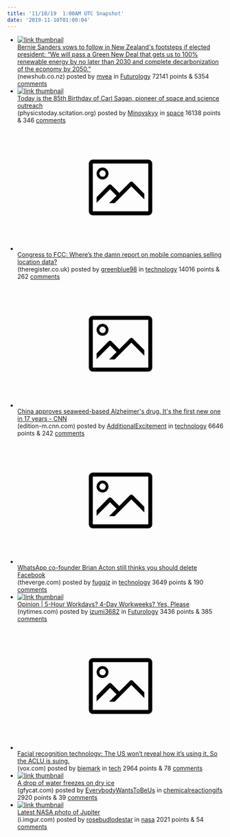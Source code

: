 ```yaml
---
title: '11/10/19  1:00AM UTC Snapshot'
date: '2019-11-10T01:00:04'
---
```

<ul>
<li><a href='https://www.newshub.co.nz/home/world/2019/11/bernie-sanders-vows-to-follow-in-new-zealand-s-footsteps-if-elected-president.html'><img src='https://b.thumbs.redditmedia.com/2zdKvlOlQcwxSS4AnPHiIS8lztp2hrCZRgHIWKoxTIc.jpg' alt='link thumbnail'></a><div><div class='linkTitle'><a href='https://www.newshub.co.nz/home/world/2019/11/bernie-sanders-vows-to-follow-in-new-zealand-s-footsteps-if-elected-president.html'>Bernie Sanders vows to follow in New Zealand's footsteps if elected president: “We will pass a Green New Deal that gets us to 100% renewable energy by no later than 2030 and complete decarbonization of the economy by 2050.”</a></div>(newshub.co.nz) posted by <a href='https://www.reddit.com/user/mvea'>mvea</a> in <a href='https://www.reddit.com/r/Futurology'>Futurology</a> 72141 points & 5354 <a href='https://www.reddit.com/r/Futurology/comments/dtr0wp/bernie_sanders_vows_to_follow_in_new_zealands/'>comments</a></div></li>

<li><a href='https://physicstoday.scitation.org/do/10.1063/PT.5.031348/full/'><img src='https://a.thumbs.redditmedia.com/QUUnv-_FodZZr3wTHu-9GlIDOWknuUHp2TtCOJiOY-8.jpg' alt='link thumbnail'></a><div><div class='linkTitle'><a href='https://physicstoday.scitation.org/do/10.1063/PT.5.031348/full/'>Today is the 85th Birthday of Carl Sagan, pioneer of space and science outreach</a></div>(physicstoday.scitation.org) posted by <a href='https://www.reddit.com/user/Minovskyy'>Minovskyy</a> in <a href='https://www.reddit.com/r/space'>space</a> 16138 points & 346 <a href='https://www.reddit.com/r/space/comments/dtvwso/today_is_the_85th_birthday_of_carl_sagan_pioneer/'>comments</a></div></li>

<li><a href='https://www.theregister.co.uk/2019/11/08/congress_fcc_location_data/'><svg version='1.1' viewBox='-34 -14 104 64' preserveAspectRatio='xMidYMid meet' xmlns='http://www.w3.org/2000/svg' xmlns:xlink='http://www.w3.org/1999/xlink'>
    <title>link thumbnail</title>
    <path d='M32,4H4A2,2,0,0,0,2,6V30a2,2,0,0,0,2,2H32a2,2,0,0,0,2-2V6A2,2,0,0,0,32,4ZM4,30V6H32V30Z'></path>
    <path d='M8.92,14a3,3,0,1,0-3-3A3,3,0,0,0,8.92,14Zm0-4.6A1.6,1.6,0,1,1,7.33,11,1.6,1.6,0,0,1,8.92,9.41Z'></path>
    <path d='M22.78,15.37l-5.4,5.4-4-4a1,1,0,0,0-1.41,0L5.92,22.9v2.83l6.79-6.79L16,22.18l-3.75,3.75H15l8.45-8.45L30,24V21.18l-5.81-5.81A1,1,0,0,0,22.78,15.37Z'></path>
</svg></a><div><div class='linkTitle'><a href='https://www.theregister.co.uk/2019/11/08/congress_fcc_location_data/'>Congress to FCC: Where’s the damn report on mobile companies selling location data?</a></div>(theregister.co.uk) posted by <a href='https://www.reddit.com/user/greenblue98'>greenblue98</a> in <a href='https://www.reddit.com/r/technology'>technology</a> 14016 points & 262 <a href='https://www.reddit.com/r/technology/comments/dtpj12/congress_to_fcc_wheres_the_damn_report_on_mobile/'>comments</a></div></li>

<li><a href='https://edition-m.cnn.com/2019/11/03/health/china-alzheimers-drug-intl-hnk-scli/index.html?utm_term=link&amp;utm_source=fbCNN&amp;utm_medium=social&amp;utm_content=2019-11-09T14%3A29%3A08'><svg version='1.1' viewBox='-34 -14 104 64' preserveAspectRatio='xMidYMid meet' xmlns='http://www.w3.org/2000/svg' xmlns:xlink='http://www.w3.org/1999/xlink'>
    <title>link thumbnail</title>
    <path d='M32,4H4A2,2,0,0,0,2,6V30a2,2,0,0,0,2,2H32a2,2,0,0,0,2-2V6A2,2,0,0,0,32,4ZM4,30V6H32V30Z'></path>
    <path d='M8.92,14a3,3,0,1,0-3-3A3,3,0,0,0,8.92,14Zm0-4.6A1.6,1.6,0,1,1,7.33,11,1.6,1.6,0,0,1,8.92,9.41Z'></path>
    <path d='M22.78,15.37l-5.4,5.4-4-4a1,1,0,0,0-1.41,0L5.92,22.9v2.83l6.79-6.79L16,22.18l-3.75,3.75H15l8.45-8.45L30,24V21.18l-5.81-5.81A1,1,0,0,0,22.78,15.37Z'></path>
</svg></a><div><div class='linkTitle'><a href='https://edition-m.cnn.com/2019/11/03/health/china-alzheimers-drug-intl-hnk-scli/index.html?utm_term=link&amp;utm_source=fbCNN&amp;utm_medium=social&amp;utm_content=2019-11-09T14%3A29%3A08'>China approves seaweed-based Alzheimer's drug. It's the first new one in 17 years - CNN</a></div>(edition-m.cnn.com) posted by <a href='https://www.reddit.com/user/AdditionalExcitement'>AdditionalExcitement</a> in <a href='https://www.reddit.com/r/technology'>technology</a> 6646 points & 242 <a href='https://www.reddit.com/r/technology/comments/dtwxdr/china_approves_seaweedbased_alzheimers_drug_its/'>comments</a></div></li>

<li><a href='https://www.theverge.com/2019/11/8/20955638/whatsapp-brian-acton-facebook-delete-mark-zuckerberg-signal-encryption'><svg version='1.1' viewBox='-34 -14 104 64' preserveAspectRatio='xMidYMid meet' xmlns='http://www.w3.org/2000/svg' xmlns:xlink='http://www.w3.org/1999/xlink'>
    <title>link thumbnail</title>
    <path d='M32,4H4A2,2,0,0,0,2,6V30a2,2,0,0,0,2,2H32a2,2,0,0,0,2-2V6A2,2,0,0,0,32,4ZM4,30V6H32V30Z'></path>
    <path d='M8.92,14a3,3,0,1,0-3-3A3,3,0,0,0,8.92,14Zm0-4.6A1.6,1.6,0,1,1,7.33,11,1.6,1.6,0,0,1,8.92,9.41Z'></path>
    <path d='M22.78,15.37l-5.4,5.4-4-4a1,1,0,0,0-1.41,0L5.92,22.9v2.83l6.79-6.79L16,22.18l-3.75,3.75H15l8.45-8.45L30,24V21.18l-5.81-5.81A1,1,0,0,0,22.78,15.37Z'></path>
</svg></a><div><div class='linkTitle'><a href='https://www.theverge.com/2019/11/8/20955638/whatsapp-brian-acton-facebook-delete-mark-zuckerberg-signal-encryption'>WhatsApp co-founder Brian Acton still thinks you should delete Facebook</a></div>(theverge.com) posted by <a href='https://www.reddit.com/user/fugqiz'>fugqiz</a> in <a href='https://www.reddit.com/r/technology'>technology</a> 3649 points & 190 <a href='https://www.reddit.com/r/technology/comments/dtx5z9/whatsapp_cofounder_brian_acton_still_thinks_you/'>comments</a></div></li>

<li><a href='https://www.nytimes.com/2019/11/06/opinion/five-hour-workday-experiment.html'><img src='https://b.thumbs.redditmedia.com/9AHQDyVbbI7vllfFynYiWAl0CDqEftAu5t8_4OQW67w.jpg' alt='link thumbnail'></a><div><div class='linkTitle'><a href='https://www.nytimes.com/2019/11/06/opinion/five-hour-workday-experiment.html'>Opinion | 5-Hour Workdays? 4-Day Workweeks? Yes, Please</a></div>(nytimes.com) posted by <a href='https://www.reddit.com/user/izumi3682'>izumi3682</a> in <a href='https://www.reddit.com/r/Futurology'>Futurology</a> 3436 points & 385 <a href='https://www.reddit.com/r/Futurology/comments/dtwjzk/opinion_5hour_workdays_4day_workweeks_yes_please/'>comments</a></div></li>

<li><a href='https://www.vox.com/recode/2019/11/7/20953655/facial-recognition-technology-government-fbi-aclu-lawsuit-reset-podcast'><svg version='1.1' viewBox='-34 -14 104 64' preserveAspectRatio='xMidYMid meet' xmlns='http://www.w3.org/2000/svg' xmlns:xlink='http://www.w3.org/1999/xlink'>
    <title>link thumbnail</title>
    <path d='M32,4H4A2,2,0,0,0,2,6V30a2,2,0,0,0,2,2H32a2,2,0,0,0,2-2V6A2,2,0,0,0,32,4ZM4,30V6H32V30Z'></path>
    <path d='M8.92,14a3,3,0,1,0-3-3A3,3,0,0,0,8.92,14Zm0-4.6A1.6,1.6,0,1,1,7.33,11,1.6,1.6,0,0,1,8.92,9.41Z'></path>
    <path d='M22.78,15.37l-5.4,5.4-4-4a1,1,0,0,0-1.41,0L5.92,22.9v2.83l6.79-6.79L16,22.18l-3.75,3.75H15l8.45-8.45L30,24V21.18l-5.81-5.81A1,1,0,0,0,22.78,15.37Z'></path>
</svg></a><div><div class='linkTitle'><a href='https://www.vox.com/recode/2019/11/7/20953655/facial-recognition-technology-government-fbi-aclu-lawsuit-reset-podcast'>Facial recognition technology: The US won’t reveal how it’s using it. So the ACLU is suing.</a></div>(vox.com) posted by <a href='https://www.reddit.com/user/biemark'>biemark</a> in <a href='https://www.reddit.com/r/tech'>tech</a> 2964 points & 78 <a href='https://www.reddit.com/r/tech/comments/dtuunx/facial_recognition_technology_the_us_wont_reveal/'>comments</a></div></li>

<li><a href='https://gfycat.com/pertinentpastelconch'><img src='https://a.thumbs.redditmedia.com/_zzUgeSVhxq3JjqhdDxheLkCmmyOaI4g8rOcxTvpBv4.jpg' alt='link thumbnail'></a><div><div class='linkTitle'><a href='https://gfycat.com/pertinentpastelconch'>A drop of water freezes on dry ice</a></div>(gfycat.com) posted by <a href='https://www.reddit.com/user/EverybodyWantsToBeUs'>EverybodyWantsToBeUs</a> in <a href='https://www.reddit.com/r/chemicalreactiongifs'>chemicalreactiongifs</a> 2920 points & 39 <a href='https://www.reddit.com/r/chemicalreactiongifs/comments/dtv1jy/a_drop_of_water_freezes_on_dry_ice/'>comments</a></div></li>

<li><a href='https://i.imgur.com/C1wVs8R.png'><img src='https://a.thumbs.redditmedia.com/AeL1JJbY2sdHST11N0mnpPIInvKR3kMPMBuwYl9Q6z4.jpg' alt='link thumbnail'></a><div><div class='linkTitle'><a href='https://i.imgur.com/C1wVs8R.png'>Latest NASA photo of Jupiter</a></div>(i.imgur.com) posted by <a href='https://www.reddit.com/user/rosebudlodestar'>rosebudlodestar</a> in <a href='https://www.reddit.com/r/nasa'>nasa</a> 2021 points & 54 <a href='https://www.reddit.com/r/nasa/comments/dtxl0h/latest_nasa_photo_of_jupiter/'>comments</a></div></li>

</ul>
